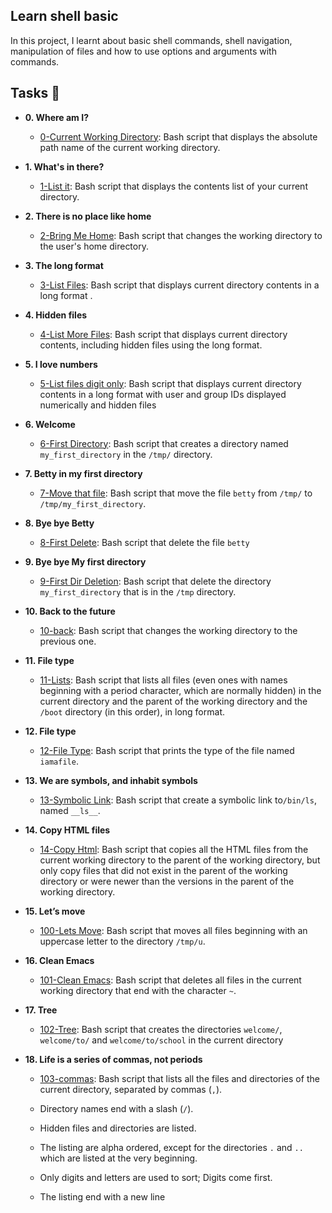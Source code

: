 ## Learn shell basic
In this project, I learnt about basic shell commands, shell navigation, manipulation of files and how to use options and arguments with commands.
## Tasks :page_with_curl:
* **0. Where am I?**

  * [0-Current Working Directory](0-current_working_directory): Bash script that displays the absolute path name of the current working directory.

* **1. What's in there?**

  * [1-List it](1-listit): Bash script that displays the contents list of your current directory.

* **2. There is no place like home**

  * [2-Bring Me Home](2-bring_me_home): Bash script that changes the working directory to the user's home directory.

* **3. The long format**

  * [3-List Files](3-listfiles): Bash script that displays current directory contents in a long format
  .
* **4. Hidden files**

  * [4-List More Files](4-listmorefiles): Bash script that displays current directory contents, including hidden files using the long format.

* **5. I love numbers**

  * [5-List files digit only](5-listfilesdigitonly): Bash script that displays current directory contents in a long format with user and group IDs displayed numerically and hidden files

* **6. Welcome**

  * [6-First Directory](6-firstdirectory): Bash script that creates a directory named `my_first_directory` in the `/tmp/` directory.

* **7. Betty in my first directory**

  * [7-Move that file](7-movethatfile): Bash script that move the file `betty` from `/tmp/` to `/tmp/my_first_directory`.

* **8. Bye bye Betty**

  * [8-First Delete](8-firstdelete): Bash script that delete the file `betty`

* **9. Bye bye My first directory**

  * [9-First Dir Deletion](9-firstdirdeletion): Bash script that delete the directory `my_first_directory` that is in the `/tmp` directory.

* **10. Back to the future**

  * [10-back](10-back): Bash script that changes the working directory to the previous one.

* **11. File type**

  * [11-Lists](11-lists): Bash script that lists all files (even ones with names beginning with a period character, which are normally hidden) in the current directory and the parent of the working directory and the `/boot` directory (in this order), in long format.

* **12. File type**

  * [12-File Type](12-file_type): Bash script that prints the type of the file named `iamafile`.

* **13. We are symbols, and inhabit symbols**

  * [13-Symbolic Link](13-symbolic_link): Bash script that create a symbolic link to`/bin/ls`, named  `__ls__`.

* **14. Copy HTML files**

  * [14-Copy Html](14-copy_html): Bash script that copies all the HTML files from the current working directory to the parent of the working directory, but only copy files that did not exist in the parent of the working directory or were newer than the versions in the parent of the working directory.

* **15. Let’s move**

  * [100-Lets Move](100-lets_move): Bash script that moves all files beginning with an uppercase letter to the directory `/tmp/u`.

* **16. Clean Emacs**

  * [101-Clean Emacs](101-clean_emacs): Bash script that deletes all files in the current working directory that end with the character `~`.

* **17. Tree**

  * [102-Tree](102-tree): Bash script that creates the directories `welcome/`, `welcome/to/` and `welcome/to/school` in the current directory

* **18. Life is a series of commas, not periods**

  * [103-commas](103-commas): Bash script that lists all the files and directories of the current directory, separated by commas (`,`).

  * Directory names end with a slash (`/`).

  * Hidden files and directories are listed.

  * The listing are alpha ordered, except for the directories `.` and `..` which are listed at the very beginning.

  * Only digits and letters are used to sort; Digits come first.

  * The listing end with a new line
